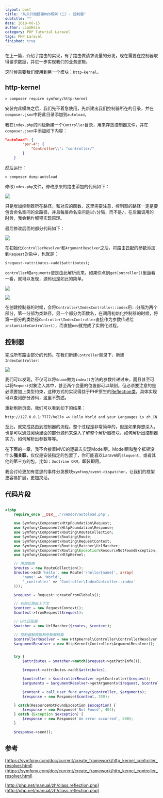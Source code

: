 ```yaml
---
layout: post
title: "从头开始搭建Web框架（二）- 控制器"
subtitle: ""
date: 2018-08-15
author: LiamHsia
category: PHP Tutorial Laravel
tags: PHP Laravel
finished: true
---
```


在上一篇，介绍了路由的实现，有了路由做请求流量的分发，现在需要在控制器取得请求数据，并进一步实现我们的业务逻辑。

这时候需要我们使用到另一个模块：`http-kernel`。

## http-kernel

```
> composer require symfony/http-kernel
```

安装完此模块之后，我们先不着急使用，先新建出我们控制器所在的目录，并在`composer.json`中将此目录添加到`autoload`。

我在`index.php`的同级新建一个`Controller`目录，用来存放控制器文件，并在`composer.json`中添加如下内容：

```json
"autoload": {
        "psr-4": {
            "Controller\\": "controller/"
        }
    }
```

然后运行：

```
> composer dump-autoload
```

修改`index.php`文件，修改原来的路由添加的代码如下：

![](http://ooyc2y4k2.bkt.clouddn.com/2018-08-16-Jietu20180816-150749.png)

只是增加控制器所在路径，和对应的函数，这里需要注意，控制器的路径一定是要包含命名空间的全路径，并且每层命名空间是以`\`分隔，而不是`/`，在后面调用的时候，我会稍作解释实现原理。

最后修改后面的部分代码如下：

![](http://ooyc2y4k2.bkt.clouddn.com/2018-08-16-Jietu20180816-151833.png)

在初始化`ControllerResolver`和`ArgumentResolver`之后，将路由匹配的参数添加到`Request`对象中，也就是：
```
$request->attributes->add($attributes);
```

`controller`和`arguments`便是由此解析而来。如果你点到`getController()`里面看一看，就可以发现，源码也是如此的简单。

![](http://ooyc2y4k2.bkt.clouddn.com/2018-08-16-Jietu20180816-153025.png)

![](http://ooyc2y4k2.bkt.clouddn.com/2018-08-16-Jietu20180816-152819.png)

在创建控制器的时候，会将`Controller\IndexController::index`用`::`分隔为两个部分，第一分部为类路径，另一个部分为函数名，在调用初始化控制器的时候，将第一部分的类路径`Controller\IndexController`直接作为参数传递给`instantiateController()`，而直接`new`就完成了实例化过程。

## 控制器
完成所有路由部分的代码，在我们新建`Controller`目录下，新建`IndexController`:

![](http://ooyc2y4k2.bkt.clouddn.com/2018-08-16-Jietu20180816-154659.png)

我们可以发现，不仅可以将`$name`做为`index()`方法的参数传递过来，而且甚至可以将`Request`对象注入其中，甚至两个变量的位置都可以颠倒，但必须要注意的是必须要加上类型约束，这种方式的实现得益于PHP原生的[Reflection类](http://php.net/manual/zh/class.reflection.php)，具体实现可以查阅部分源码，这里不赘述。

重新刷新页面，我们可以看到如下的结果：

```
http://127.0.0.1:7777/hello => Hello World and your Languages is zh_CN
```

至此，就完成路由到控制器的流程，整个过程是非常简单的，但是如果你想深入，也是可以通过阅读里面的部分源码来深入了解整个解析器模块，如何解析出控制器实力，如何解析出参数等等。

在下面的一章，我不会接着MVC的逻辑去实现Model层。Model层和整个框架没什么**强关联**，仅仅是安装指定的包罢了，你可能喜欢Laravel的`Eloquent`，或者其他的第三方的包，比如：`Doctrine ORM`，即装即用。

我会讨论更加有意思的事件分发模块`symfony/event-dispatcher`，让我们的框架更容易扩展，更加灵活。


## 代码片段
```php

<?php
    require_once __DIR__.'/vendor/autoload.php';

    use Symfony\Component\HttpFoundation\Request;
    use Symfony\Component\HttpFoundation\Response;
    use Symfony\Component\Routing\RouteCollection;
    use Symfony\Component\Routing\Route;
    use Symfony\Component\Routing\RequestContext;
    use Symfony\Component\Routing\Matcher\UrlMatcher;
    use Symfony\Component\Routing\Exception\ResourceNotFoundException;
    use Symfony\Component\HttpKernel;

    // 增加路由
    $routes = new RouteCollection();
    $routes->add('hello', new Route('/hello/{name}', array(
        'name' => 'World',
        '_controller' => 'Controller\IndexController::index'
    )));

    $request = Request::createFromGlobals();

    // 初始化路由上下文
    $context = new RequestContext();
    $context->fromRequest($request);

    // URL匹配器
    $matcher = new UrlMatcher($routes, $context);

    // 控制器解释器和参数解释器
    $controllerResolver = new HttpKernel\Controller\ControllerResolver();
    $argumentResolver = new HttpKernel\Controller\ArgumentResolver();


    try {
        $attributes = $matcher->match($request->getPathInfo());

        $request->attributes->add($attributes);

        $controller = $controllerResolver->getController($request);
        $arguments = $argumentResolver->getArguments($request, $controller);

        $content = call_user_func_array($controller, $arguments);
        $response = new Response($content, 200);

    } catch(ResourceNotFoundException $exception) {
        $response = new Response('Not Found', 404);
    } catch (Exception $exception) {
        $response = new Response('An error occurred', 500);
    }

    $response->send();

```

## 参考
[https://symfony.com/doc/current/create_framework/http_kernel_controller_resolver.html](https://symfony.com/doc/current/create_framework/http_kernel_controller_resolver.html)

[http://php.net/manual/zh/class.reflection.php](http://php.net/manual/zh/class.reflection.php)